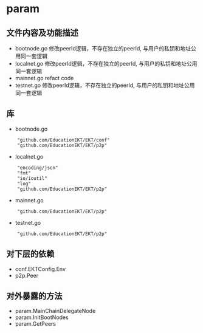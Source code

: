 # param
## 文件内容及功能描述
* bootnode.go
修改peerId逻辑，不存在独立的peerId, 与用户的私钥和地址公用同一套逻辑
* localnet.go
修改peerId逻辑，不存在独立的peerId, 与用户的私钥和地址公用同一套逻辑
* mainnet.go
refact code
* testnet.go
修改peerId逻辑，不存在独立的peerId, 与用户的私钥和地址公用同一套逻辑

## 库
* bootnode.go
```
	"github.com/EducationEKT/EKT/conf"
	"github.com/EducationEKT/EKT/p2p"
```
* localnet.go
```
	"encoding/json"
	"fmt"
	"io/ioutil"
	"log"
	"github.com/EducationEKT/EKT/p2p"
```
* mainnet.go
```
	"github.com/EducationEKT/EKT/p2p"
```
* testnet.go
```
	"github.com/EducationEKT/EKT/p2p"
```

## 对下层的依赖
* conf.EKTConfig.Env
* p2p.Peer

## 对外暴露的方法
* param.MainChainDelegateNode
* param.InitBootNodes
* param.GetPeers
